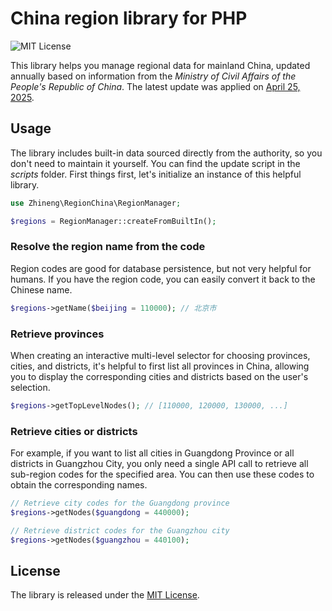# China region library for PHP

![MIT License](https://img.shields.io/github/license/lizhineng/region-china)

This library helps you manage regional data for mainland China, updated
annually based on information from the _Ministry of Civil Affairs of
the People's Republic of China_. The latest update was applied on
[April 25, 2025](https://www.mca.gov.cn/mzsj/xzqh/2025/202401xzqh.html).

## Usage

The library includes built-in data sourced directly from the authority,
so you don't need to maintain it yourself. You can find the update script
in the _scripts_ folder. First things first, let's initialize an instance
of this helpful library.

```php
use Zhineng\RegionChina\RegionManager;

$regions = RegionManager::createFromBuiltIn();
```

### Resolve the region name from the code

Region codes are good for database persistence, but not very helpful for
humans. If you have the region code, you can easily convert it back to the
Chinese name.

```php
$regions->getName($beijing = 110000); // 北京市
```

### Retrieve provinces

When creating an interactive multi-level selector for choosing provinces,
cities, and districts, it's helpful to first list all provinces in China,
allowing you to display the corresponding cities and districts based on
the user's selection.

```php
$regions->getTopLevelNodes(); // [110000, 120000, 130000, ...]
```

### Retrieve cities or districts

For example, if you want to list all cities in Guangdong Province or all
districts in Guangzhou City, you only need a single API call to retrieve
all sub-region codes for the specified area. You can then use these codes
to obtain the corresponding names.

```php
// Retrieve city codes for the Guangdong province
$regions->getNodes($guangdong = 440000);

// Retrieve district codes for the Guangzhou city
$regions->getNodes($guangzhou = 440100);
```

## License

The library is released under the [MIT License](LICENSE.md).
